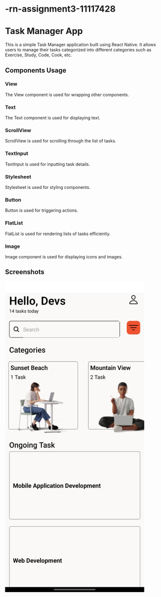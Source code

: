 # -rn-assignment3-11117428
# Task Manager App

This is a simple Task Manager application built using React Native. It allows users to manage their tasks categorized into different categories such as Exercise, Study, Code, Cook, etc.

## Components Usage

### View
The View component is used for wrapping other components.

### Text
The Text component is used for displaying text.

### ScrollView
ScrollView is used for scrolling through the list of tasks.

### TextInput
TextInput is used for inputting task details.

### Stylesheet
Stylesheet is used for styling components.

### Button
Button is used for triggering actions.

### FlatList
FlatList is used for rendering lists of tasks efficiently.

### Image
Image component is used for displaying icons and images.

## Screenshots

![Home Screen](Screenshot.jpg)

